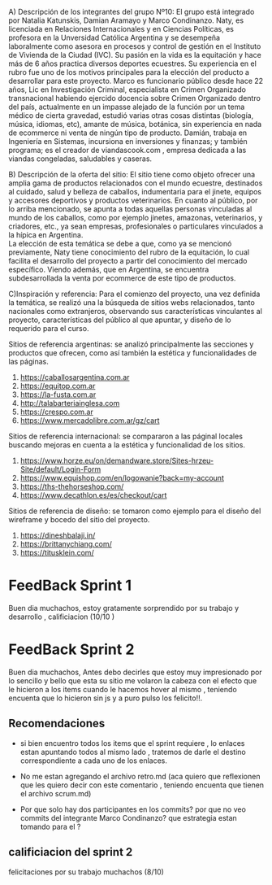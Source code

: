 A) Descripción de los integrantes del grupo Nº10: El grupo está integrado por Natalia Katunskis, Damian Aramayo y Marco Condinanzo. Naty, es licenciada en Relaciones Internacionales y en Ciencias Políticas, es profesora en la Unversidad Católica Argentina y se desempeña laboralmente como asesora en procesos y control de gestión en el Instituto de Vivienda de la Ciudad (IVC). Su pasión en la vida es la equitación y hace más de 6 años practica diversos deportes ecuestres. Su experiencia en el rubro fue uno de los motivos principales para la elección del producto a desarrollar para este proyecto. Marco es funcionario público desde hace 22 años, Lic en Investigación Criminal, especialista en Crimen Organizado transnacional habiendo ejercido docencia sobre Crimen Organizado dentro del país, actualmente en un impasse alejado de la función por un tema médico de cierta gravedad, estudió varias otras cosas distintas (biología, música, idiomas, etc), amante de música, botánica, sin experiencia en nada de ecommerce ni venta de ningún tipo de producto. Damián, trabaja en Ingeniería en Sistemas, incursiona en inversiones y finanzas; y también programa; es el creador de viandascook.com , empresa dedicada a las viandas congeladas, saludables y caseras. 

B) Descripción de la oferta del sitio:
El sitio tiene como objeto ofrecer una amplia gama de productos relacionados con el mundo ecuestre, destinados al cuidado, salud y belleza de caballos, indumentaria para el jinete, equipos y accesores deportivos y productos veterinarios. 
En cuanto al público, por lo arriba mencionado, se apunta a todas aquellas personas vinculadas al mundo de los caballos, como por ejemplo jinetes, amazonas, veterinarios, y criadores, etc., ya sean empresas, profesionales o particulares vinculados a la hípica en Argentina.  
La elección de esta temática se debe a que, como ya se mencionó previamente, Naty tiene conocimiento del rubro de la equitación, lo cual facilita el desarrollo del proyecto a partir del conocimiento del mercado específico. Viendo además, que en Argentina, se encuentra subdesarrollada la venta por ecommerce de este tipo de productos.

C)Inspiración y referencia: Para el comienzo del proyecto, una vez definida la temática, se realizó una la búsqueda de sitios webs relacionados, tanto nacionales como extranjeros, observando sus características vinculantes al proyecto, características del público al que apuntar, y diseño de lo requerido para el curso. 

Sitios de referencia argentinas: se analizó principalmente las secciones y productos que ofrecen, como así también la estética y funcionalidades de las páginas. 
1) https://caballosargentina.com.ar 
2) https://equitop.com.ar 
3) https://la-fusta.com.ar 
4) http://talabarteriainglesa.com 
5) https://crespo.com.ar
6) https://www.mercadolibre.com.ar/gz/cart

Sitios de referencia internacional: se compararon a las páginal locales buscando mejoras en cuenta a la estética y funcionalidad de los sitios.
1) https://www.horze.eu/on/demandware.store/Sites-hrzeu-Site/default/Login-Form
2) https://www.equishop.com/en/logowanie?back=my-account
3) https://ths-thehorseshop.com/
4) https://www.decathlon.es/es/checkout/cart

Sitios de referencia de diseño: se tomaron como ejemplo para el diseño del wireframe y bocedo del sitio del proyecto.
1) https://dineshbalaji.in/
2) https://brittanychiang.com/
3) https://titusklein.com/

# FeedBack Sprint 1
Buen dia muchachos, estoy gratamente sorprendido por su trabajo y desarrollo , calificiacion (10/10 )

# FeedBack Sprint 2
Buen dia muchachos, 
Antes debo decirles que estoy muy impresionado por lo sencillo y bello que esta su sitio me volaron la cabeza con el efecto que le hicieron a los items cuando le hacemos hover al mismo , teniendo encuenta que lo hicieron sin js y a puro pulso los felicito!!.

## Recomendaciones 
- si bien encuentro todos los items que el sprint requiere , lo enlaces estan apuntando todos al mismo lado , tratemos de darle el destino correspondiente a cada uno de los enlaces.

- No me estan agregando el archivo retro.md  (aca quiero que reflexionen que les quiero decir con este comentario , teniendo encuenta que tienen el archivo scrum.md)

- Por que solo hay dos participantes en los commits? por que no veo commits del integrante Marco Condinanzo? que estrategia estan tomando para el ?


## calificiacion del sprint 2
felicitaciones por su trabajo muchachos (8/10)
